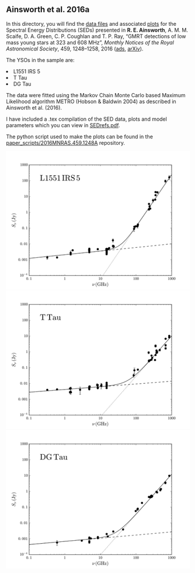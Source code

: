 <h2> Ainsworth et al. 2016a</h2>

In this directory, you will find the <a href="https://github.com/rainsworth/Spectral-Energy-Distributions/blob/master/2016MNRAS.459.1248A/data">data files</a> and associated <a href="https://github.com/rainsworth/Spectral-Energy-Distributions/blob/master/2016MNRAS.459.1248A/plots">plots</a> for the Spectral Energy Distributions (SEDs) presented in <b>R. E. Ainsworth</b>, A. M. M. Scaife, D. A. Green, C. P. Coughlan and T. P. Ray, “GMRT detections of low mass young stars at 323 and 608 MHz”, <i>Monthly Notices of the Royal Astronomical Society</i>, 459, 1248–1258, 2016 (<a href="http://adsabs.harvard.edu/abs/2016MNRAS.459.1248A">ads</a>, <a href="https://arxiv.org/abs/1603.06836">arXiv</a>).

The YSOs in the sample are:
<li> L1551 IRS 5
<li> T Tau
<li> DG Tau

The data were fitted using the Markov Chain Monte Carlo based Maximum Likelihood algorithm METRO (Hobson & Baldwin 2004) as described in Ainsworth et al. (2016).

I have included a .tex compilation of the SED data, plots and model parameters which you can view in <a href="https://github.com/rainsworth/Spectral-Energy-Distributions/blob/master/2016MNRAS.459.1248A/SEDrefs.pdf">SEDrefs.pdf</a>.

The python script used to make the plots can be found in the <a href="https://github.com/rainsworth/paper_scripts/tree/master/2016MNRAS.459.1248A">paper_scripts/2016MNRAS.459.1248A</a> repository. 

<img src="https://github.com/rainsworth/Spectral-Energy-Distributions/blob/master/2016MNRAS.459.1248A/plots/L1551.png">

<img src="https://github.com/rainsworth/Spectral-Energy-Distributions/blob/master/2016MNRAS.459.1248A/plots/TTau.png">

<img src="https://github.com/rainsworth/Spectral-Energy-Distributions/blob/master/2016MNRAS.459.1248A/plots/DGTau.png">
